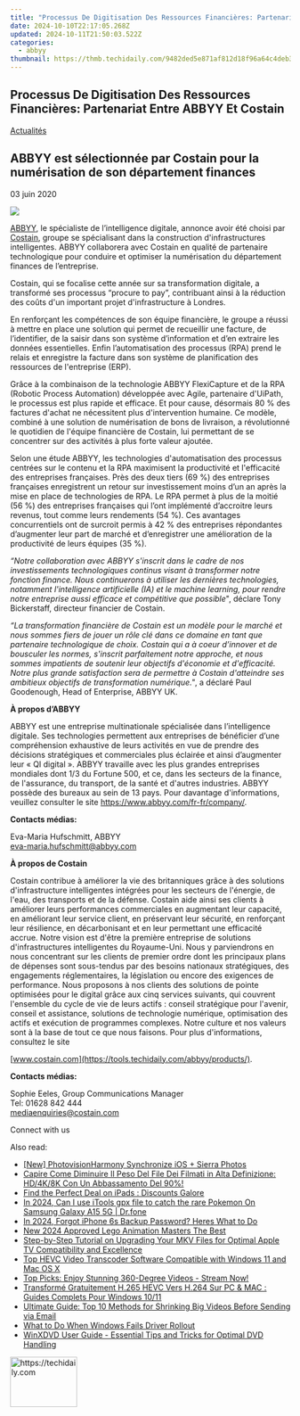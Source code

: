 ```yaml
---
title: "Processus De Digitisation Des Ressources Financières: Partenariat Entre ABBYY Et Costain"
date: 2024-10-10T22:17:05.268Z
updated: 2024-10-11T21:50:03.522Z
categories:
  - abbyy
thumbnail: https://thmb.techidaily.com/9482ded5e871af812d18f96a64c4deb315943988e9201916667eb608e7a9ffd3.jpg
---
```


## Processus De Digitisation Des Ressources Financières: Partenariat Entre ABBYY Et Costain

[Actualités](https://tools.techidaily.com/abbyy/products/)

## ABBYY est sélectionnée par Costain pour la numérisation de son département finances

03 juin 2020

![](https://content.abbyy.com/-/media/project/abbyy/abbyy/branchtemplates/shutterstock_1272462163_1296-x-729.jpg?h=729&iar=0&w=1296)

[ABBYY](https://tools.techidaily.com/abbyy/products/), le spécialiste de l’intelligence digitale, annonce avoir été choisi par [Costain](https://www.costain.com/), groupe se spécialisant dans la construction d'infrastructures intelligentes. ABBYY collaborera avec Costain en qualité de partenaire technologique pour conduire et optimiser la numérisation du département finances de l’entreprise.

Costain, qui se focalise cette année sur sa transformation digitale, a transformé ses processus “procure to pay”, contribuant ainsi à la réduction des coûts d'un important projet d'infrastructure à Londres.

En renforçant les compétences de son équipe financière, le groupe a réussi à mettre en place une solution qui permet de recueillir une facture, de l’identifier, de la saisir dans son système d’information et d’en extraire les données essentielles. Enfin l’automatisation des processus (RPA) prend le relais et enregistre la facture dans son système de planification des ressources de l'entreprise (ERP).

Grâce à la combinaison de la technologie ABBYY FlexiCapture et de la RPA (Robotic Process Automation) développée avec Agile, partenaire d'UiPath, le processus est plus rapide et efficace. Et pour cause, désormais 80 % des factures d'achat ne nécessitent plus d'intervention humaine. Ce modèle, combiné à une solution de numérisation de bons de livraison, a révolutionné le quotidien de l'équipe financière de Costain, lui permettant de se concentrer sur des activités à plus forte valeur ajoutée.

Selon une étude ABBYY, les technologies d'automatisation des processus centrées sur le contenu et la RPA maximisent la productivité et l'efficacité des entreprises françaises. Près des deux tiers (69 %) des entreprises françaises enregistrent un retour sur investissement moins d’un an après la mise en place de technologies de RPA. Le RPA permet à plus de la moitié (56 %) des entreprises françaises qui l’ont implémenté d’accroitre leurs revenus, tout comme leurs rendements (54 %). Ces avantages concurrentiels ont de surcroit permis à 42 % des entreprises répondantes d’augmenter leur part de marché et d’enregistrer une amélioration de la productivité de leurs équipes (35 %).

_“Notre collaboration avec ABBYY s'inscrit dans le cadre de nos investissements technologiques continus visant à transformer notre fonction finance. Nous continuerons à utiliser les dernières technologies, notamment l'intelligence artificielle (IA) et le machine learning, pour rendre notre entreprise aussi efficace et compétitive que possible_", déclare Tony Bickerstaff, directeur financier de Costain.

_“La transformation financière de Costain est un modèle pour le marché et nous sommes fiers de jouer un rôle clé dans ce domaine en tant que partenaire technologique de choix. Costain qui a à coeur d’innover et de bousculer les normes, s'inscrit parfaitement notre approche, et nous sommes impatients de soutenir leur objectifs d'économie et d'efficacité. Notre plus grande satisfaction sera de permettre à Costain d'atteindre ses ambitieux objectifs de transformation numérique."_, a déclaré Paul Goodenough, Head of Enterprise, ABBYY UK.

**À propos d’ABBYY**

ABBYY est une entreprise multinationale spécialisée dans l’intelligence digitale. Ses technologies permettent aux entreprises de bénéficier d’une compréhension exhaustive de leurs activités en vue de prendre des décisions stratégiques et commerciales plus éclairée et ainsi d’augmenter leur « QI digital ». ABBYY travaille avec les plus grandes entreprises mondiales dont 1/3 du Fortune 500, et ce, dans les secteurs de la finance, de l'assurance, du transport, de la santé et d'autres industries. ABBYY possède des bureaux au sein de 13 pays. Pour davantage d'informations, veuillez consulter le site https://www.abbyy.com/fr-fr/company/.

**Contacts médias:**

Eva-Maria Hufschmitt, ABBYY  
[eva-maria.hufschmitt@abbyy.com](https://tools.techidaily.com/abbyy/products/)

**À propos de Costain**

Costain contribue à améliorer la vie des britanniques grâce à des solutions d'infrastructure intelligentes intégrées pour les secteurs de l'énergie, de l'eau, des transports et de la défense. Costain aide ainsi ses clients à améliorer leurs performances commerciales en augmentant leur capacité, en améliorant leur service client, en préservant leur sécurité, en renforçant leur résilience, en décarbonisant et en leur permettant une efficacité accrue. Notre vision est d'être la première entreprise de solutions d'infrastructures intelligentes du Royaume-Uni. Nous y parviendrons en nous concentrant sur les clients de premier ordre dont les principaux plans de dépenses sont sous-tendus par des besoins nationaux stratégiques, des engagements réglementaires, la législation ou encore des exigences de performance. Nous proposons à nos clients des solutions de pointe optimisées pour le digital grâce aux cinq services suivants, qui couvrent l'ensemble du cycle de vie de leurs actifs : conseil stratégique pour l'avenir, conseil et assistance, solutions de technologie numérique, optimisation des actifs et exécution de programmes complexes. Notre culture et nos valeurs sont à la base de tout ce que nous faisons. Pour plus d'informations, consultez le site

[www.costain.com](https://tools.techidaily.com/abbyy/products/).

**Contacts médias:**

Sophie Eeles, Group Communications Manager  
Tel: 01628 842 444  
[mediaenquiries@costain.com](https://tools.techidaily.com/abbyy/products/)

Connect with us

<ins class="adsbygoogle"
     style="display:block"
     data-ad-format="autorelaxed"
     data-ad-client="ca-pub-7571918770474297"
     data-ad-slot="1223367746"></ins>

<ins class="adsbygoogle"
     style="display:block"
     data-ad-client="ca-pub-7571918770474297"
     data-ad-slot="8358498916"
     data-ad-format="auto"
     data-full-width-responsive="true"></ins>

<span class="atpl-alsoreadstyle">Also read:</span>
<div><ul>
<li><a href="https://fox-friendly.techidaily.com/new-photovisionharmony-synchronize-ios-plus-sierra-photos/"><u>[New] PhotovisionHarmony Synchronize iOS + Sierra Photos</u></a></li>
<li><a href="https://solve-news.techidaily.com/capire-come-diminuire-il-peso-del-file-dei-filmati-in-alta-definizione-hd4k8k-con-un-abbassamento-del-90/"><u>Capire Come Diminuire Il Peso Del File Dei Filmati in Alta Definizione: HD/4K/8K Con Un Abbassamento Del 90%!</u></a></li>
<li><a href="https://tech-recovery.techidaily.com/find-the-perfect-deal-on-ipads-discounts-galore/"><u>Find the Perfect Deal on iPads : Discounts Galore</u></a></li>
<li><a href="https://change-location.techidaily.com/in-2024-can-i-use-itools-gpx-file-to-catch-the-rare-pokemon-on-samsung-galaxy-a15-5g-drfone-by-drfone-virtual-android/"><u>In 2024, Can I use iTools gpx file to catch the rare Pokemon On Samsung Galaxy A15 5G | Dr.fone</u></a></li>
<li><a href="https://ios-unlock.techidaily.com/in-2024-forgot-iphone-6s-backup-password-heres-what-to-do-by-drfone-ios/"><u>In 2024, Forgot iPhone 6s Backup Password? Heres What to Do</u></a></li>
<li><a href="https://ai-video-apps.techidaily.com/new-2024-approved-lego-animation-masters-the-best/"><u>New 2024 Approved Lego Animation Masters The Best</u></a></li>
<li><a href="https://solve-help.techidaily.com/step-by-step-tutorial-on-upgrading-your-mkv-files-for-optimal-apple-tv-compatibility-and-excellence/"><u>Step-by-Step Tutorial on Upgrading Your MKV Files for Optimal Apple TV Compatibility and Excellence</u></a></li>
<li><a href="https://solve-news.techidaily.com/top-hevc-video-transcoder-software-compatible-with-windows-11-and-mac-os-x/"><u>Top HEVC Video Transcoder Software Compatible with Windows 11 and Mac OS X</u></a></li>
<li><a href="https://solve-news.techidaily.com/top-picks-enjoy-stunning-360-degree-videos-stream-now/"><u>Top Picks: Enjoy Stunning 360-Degree Videos - Stream Now!</u></a></li>
<li><a href="https://solve-news.techidaily.com/transforme-gratuitement-h265-hevc-vers-h264-sur-pc-and-mac-guides-complets-pour-windows-1011/"><u>Transformé Gratuitement H.265 HEVC Vers H.264 Sur PC & MAC : Guides Complets Pour Windows 10/11</u></a></li>
<li><a href="https://solve-news.techidaily.com/ultimate-guide-top-10-methods-for-shrinking-big-videos-before-sending-via-email/"><u>Ultimate Guide: Top 10 Methods for Shrinking Big Videos Before Sending via Email</u></a></li>
<li><a href="https://driver-install.techidaily.com/what-to-do-when-windows-fails-driver-rollout/"><u>What to Do When Windows Fails Driver Rollout</u></a></li>
<li><a href="https://discover-community.techidaily.com/winxdvd-user-guide-essential-tips-and-tricks-for-optimal-dvd-handling/"><u>WinXDVD User Guide - Essential Tips and Tricks for Optimal DVD Handling</u></a></li>
</ul></div>

<!-- affiliate ads begin -->
<a href="https://aligracehair.sjv.io/c/5597632/2135348/19272" target="_top" id="2135348">
  <img src="//a.impactradius-go.com/display-ad/19272-2135348" border="0" alt="https://techidaily.com" width="120" height="90"/>
</a>
<img height="0" width="0" src="https://aligracehair.sjv.io/i/5597632/2135348/19272" style="position:absolute;visibility:hidden;" border="0" />
<!-- affiliate ads end -->

